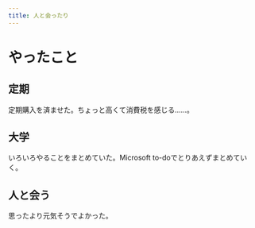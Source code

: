 ```yaml
---
title: 人と会ったり
---
```


# やったこと

## 定期

定期購入を済ませた。ちょっと高くて消費税を感じる……。

## 大学

いろいろやることをまとめていた。Microsoft to-doでとりあえずまとめていく。

## 人と会う

思ったより元気そうでよかった。
